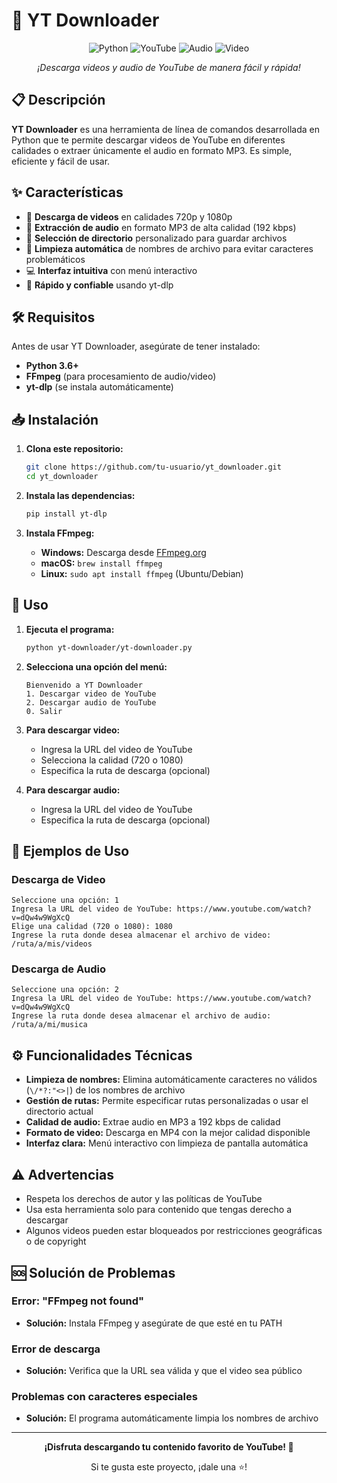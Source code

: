 # 🎵 YT Downloader

<div align="center">
  
![Python](https://img.shields.io/badge/Python-3776AB?style=for-the-badge&logo=python&logoColor=white)
![YouTube](https://img.shields.io/badge/YouTube-FF0000?style=for-the-badge&logo=youtube&logoColor=white)
![Audio](https://img.shields.io/badge/Audio-MP3-orange?style=for-the-badge)
![Video](https://img.shields.io/badge/Video-MP4-blue?style=for-the-badge)

_¡Descarga videos y audio de YouTube de manera fácil y rápida!_

</div>

## 📋 Descripción

**YT Downloader** es una herramienta de línea de comandos desarrollada en Python que te permite descargar videos de YouTube en diferentes calidades o extraer únicamente el audio en formato MP3. Es simple, eficiente y fácil de usar.

## ✨ Características

- 🎥 **Descarga de videos** en calidades 720p y 1080p
- 🎵 **Extracción de audio** en formato MP3 de alta calidad (192 kbps)
- 📂 **Selección de directorio** personalizado para guardar archivos
- 🔧 **Limpieza automática** de nombres de archivo para evitar caracteres problemáticos
- 💻 **Interfaz intuitiva** con menú interactivo
- 🚀 **Rápido y confiable** usando yt-dlp

## 🛠️ Requisitos

Antes de usar YT Downloader, asegúrate de tener instalado:

- **Python 3.6+**
- **FFmpeg** (para procesamiento de audio/video)
- **yt-dlp** (se instala automáticamente)

## 📥 Instalación

1. **Clona este repositorio:**

   ```bash
   git clone https://github.com/tu-usuario/yt_downloader.git
   cd yt_downloader
   ```

2. **Instala las dependencias:**

   ```bash
   pip install yt-dlp
   ```

3. **Instala FFmpeg:**
   - **Windows:** Descarga desde [FFmpeg.org](https://ffmpeg.org/download.html)
   - **macOS:** `brew install ffmpeg`
   - **Linux:** `sudo apt install ffmpeg` (Ubuntu/Debian)

## 🚀 Uso

1. **Ejecuta el programa:**

   ```bash
   python yt-downloader/yt-downloader.py
   ```

2. **Selecciona una opción del menú:**

   ```
   Bienvenido a YT Downloader
   1. Descargar video de YouTube
   2. Descargar audio de YouTube
   0. Salir
   ```

3. **Para descargar video:**

   - Ingresa la URL del video de YouTube
   - Selecciona la calidad (720 o 1080)
   - Especifica la ruta de descarga (opcional)

4. **Para descargar audio:**
   - Ingresa la URL del video de YouTube
   - Especifica la ruta de descarga (opcional)

## 📖 Ejemplos de Uso

### Descarga de Video

```
Seleccione una opción: 1
Ingresa la URL del video de YouTube: https://www.youtube.com/watch?v=dQw4w9WgXcQ
Elige una calidad (720 o 1080): 1080
Ingrese la ruta donde desea almacenar el archivo de video: /ruta/a/mis/videos
```

### Descarga de Audio

```
Seleccione una opción: 2
Ingresa la URL del video de YouTube: https://www.youtube.com/watch?v=dQw4w9WgXcQ
Ingrese la ruta donde desea almacenar el archivo de audio: /ruta/a/mi/musica
```

## ⚙️ Funcionalidades Técnicas

- **Limpieza de nombres:** Elimina automáticamente caracteres no válidos (`\/*?:"<>|`) de los nombres de archivo
- **Gestión de rutas:** Permite especificar rutas personalizadas o usar el directorio actual
- **Calidad de audio:** Extrae audio en MP3 a 192 kbps de calidad
- **Formato de video:** Descarga en MP4 con la mejor calidad disponible
- **Interfaz clara:** Menú interactivo con limpieza de pantalla automática

## ⚠️ Advertencias

- Respeta los derechos de autor y las políticas de YouTube
- Usa esta herramienta solo para contenido que tengas derecho a descargar
- Algunos videos pueden estar bloqueados por restricciones geográficas o de copyright

## 🆘 Solución de Problemas

### Error: "FFmpeg not found"

- **Solución:** Instala FFmpeg y asegúrate de que esté en tu PATH

### Error de descarga

- **Solución:** Verifica que la URL sea válida y que el video sea público

### Problemas con caracteres especiales

- **Solución:** El programa automáticamente limpia los nombres de archivo

---

<div align="center">
  
**¡Disfruta descargando tu contenido favorito de YouTube! 🎉**

Si te gusta este proyecto, ¡dale una ⭐!

</div>
